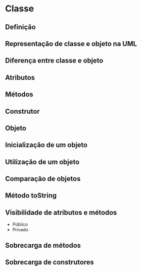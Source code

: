 # Classe
## Definição
## Representação de classe e objeto na UML
## Diferença entre classe e objeto
## Atributos
## Métodos
## Construtor
## Objeto
## Inicialização de um objeto
## Utilização de um objeto
## Comparação de objetos
## Método toString
## Visibilidade de atributos e métodos
* Público
* Privado
## Sobrecarga de métodos
## Sobrecarga de construtores
